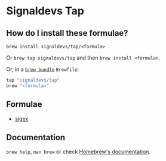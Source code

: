 # Signaldevs Tap

## How do I install these formulae?

`brew install signaldevs/tap/<formula>`

Or `brew tap signaldevs/tap` and then `brew install <formula>`.

Or, in a [`brew bundle`](https://github.com/Homebrew/homebrew-bundle) `Brewfile`:

```ruby
tap "signaldevs/tap"
brew "<formula>"
```

## Formulae

- [sigex](https://github.com/signaldevs/sigex)

## Documentation

`brew help`, `man brew` or check [Homebrew's documentation](https://docs.brew.sh).
